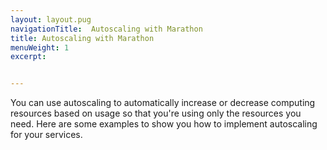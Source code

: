 ```yaml
---
layout: layout.pug
navigationTitle:  Autoscaling with Marathon
title: Autoscaling with Marathon
menuWeight: 1
excerpt:


---
```







You can use autoscaling to automatically increase or decrease computing resources based on usage so that you're using only the resources you need. Here are some examples to show you how to implement autoscaling for your services.
